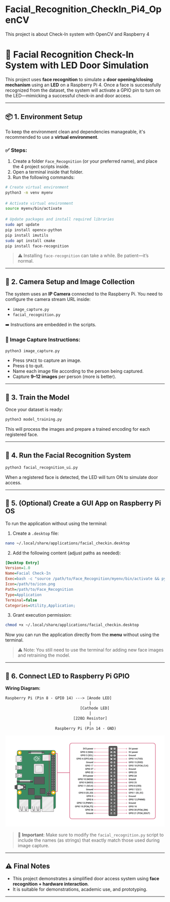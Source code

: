 # Facial_Recognition_CheckIn_Pi4_OpenCV
This project is about Check-In system with OpenCV and Raspberry 4

# 🔐 Facial Recognition Check-In System with LED Door Simulation

This project uses **face recognition** to simulate a **door opening/closing mechanism** using an **LED** on a Raspberry Pi 4. Once a face is successfully recognized from the dataset, the system will activate a GPIO pin to turn on the LED—mimicking a successful check-in and door access.

---

## 📦 1. Environment Setup

To keep the environment clean and dependencies manageable, it's recommended to use a **virtual environment**.

### ✅ Steps:

1. Create a folder `Face_Recognition` (or your preferred name), and place the 4 project scripts inside.
2. Open a terminal inside that folder.
3. Run the following commands:

```bash
# Create virtual environment
python3 -m venv myenv

# Activate virtual environment
source myenv/bin/activate

# Update packages and install required libraries
sudo apt update
pip install opencv-python
pip install imutils
sudo apt install cmake
pip install face-recognition
````

> ⚠️ Installing `face-recognition` can take a while. Be patient—it’s normal.

---

## 📸 2. Camera Setup and Image Collection

The system uses an **IP Camera** connected to the Raspberry Pi. You need to configure the camera stream URL inside:

* `image_capture.py`
* `facial_recognition.py`

➡️ Instructions are embedded in the scripts.

### 🧾 Image Capture Instructions:

```bash
python3 image_capture.py
```

* Press `SPACE` to capture an image.
* Press `Q` to quit.
* Name each image file according to the person being captured.
* Capture **9–12 images** per person (more is better).

---

## 🧠 3. Train the Model

Once your dataset is ready:

```bash
python3 model_training.py
```

This will process the images and prepare a trained encoding for each registered face.

---

## 🚀 4. Run the Facial Recognition System

```bash
python3 facial_recognition_ui.py
```

When a registered face is detected, the LED will turn ON to simulate door access.

---

## 📱 5. (Optional) Create a GUI App on Raspberry Pi OS

To run the application without using the terminal:

1. Create a `.desktop` file:

```bash
nano ~/.local/share/applications/facial_checkin.desktop
```

2. Add the following content (adjust paths as needed):

```ini
[Desktop Entry]
Version=1.0
Name=Facial Check-In
Exec=bash -c "source /path/to/Face_Recognition/myenv/bin/activate && python3 /path/to/Face_Recognition/facial_recognition_ui.py"
Icon=/path/to/icon.png
Path=/path/to/Face_Recognition
Type=Application
Terminal=false
Categories=Utility,Application;
```

3. Grant execution permission:

```bash
chmod +x ~/.local/share/applications/facial_checkin.desktop
```

Now you can run the application directly from the **menu** without using the terminal.

> ⚠️ Note: You still need to use the terminal for adding new face images and retraining the model.

---

## 🔌 6. Connect LED to Raspberry Pi GPIO

**Wiring Diagram:**

```
Raspberry Pi (Pin 8 - GPIO 14) ---> [Anode LED]
                                     |
                                 [Cathode LED]
                                     |
                              [220Ω Resistor]
                                     |
                      Raspberry Pi (Pin 14 - GND)
```

![Raspberry Pi 4 GPIO Pinout](Raspberry-Pi-4-Pinout.png)

> 📌 **Important**: Make sure to modify the `facial_recognition.py` script to include the names (as strings) that exactly match those used during image capture.

---

## ⚠️ Final Notes

* This project demonstrates a simplified door access system using **face recognition + hardware interaction**.
* It is suitable for demonstrations, academic use, and prototyping.

---


